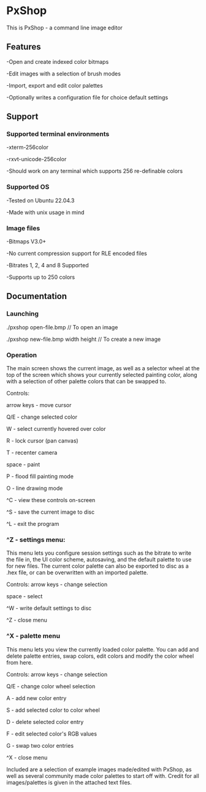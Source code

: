 # PxShop
This is PxShop - a command line image editor

## Features
-Open and create indexed color bitmaps

-Edit images with a selection of brush modes

-Import, export and edit color palettes

-Optionally writes a configuration file for choice default settings

## Support
### Supported terminal environments

-xterm-256color

-rxvt-unicode-256color

-Should work on any terminal which supports 256 re-definable colors

### Supported OS

-Tested on Ubuntu 22.04.3

-Made with unix usage in mind

### Image files
-Bitmaps V3.0+

-No current compression support for RLE encoded files

-Bitrates 1, 2, 4 and 8 Supported

-Supports up to 250 colors

## Documentation
### Launching
./pxshop open-file.bmp              // To open an image

./pxshop new-file.bmp width height  // To create a new image

### Operation
The main screen shows the current image, as well as a selector
wheel at the top of the screen which shows your currently selected
painting color, along with a selection of other palette colors that
can be swapped to.

Controls:

arrow keys - move cursor

Q/E - change selected color

W - select currently hovered over color

R - lock cursor (pan canvas)

T - recenter camera

space - paint

P - flood fill painting mode

O - line drawing mode

^C - view these controls on-screen

^S - save the current image to disc

^L - exit the program

### ^Z - settings menu:
This menu lets you configure session settings such as the bitrate
to write the file in, the UI color scheme, autosaving, and the
default palette to use for new files. The current color palette can
also be exported to disc as a .hex file, or can be overwritten with
an imported palette.

Controls:
arrow keys - change selection

space - select

^W - write default settings to disc

^Z - close menu

### ^X - palette menu
This menu lets you view the currently loaded color palette. You can
add and delete palette entries, swap colors, edit colors and modify
the color wheel from here.

Controls:
arrow keys - change selection

Q/E - change color wheel selection

A - add new color entry

S - add selected color to color wheel

D - delete selected color entry

F - edit selected color's RGB values

G - swap two color entries

^X - close menu

Included are a selection of example images made/edited with PxShop,
as well as several community made color palettes to start off with.
Credit for all images/palettes is given in the attached text files.
